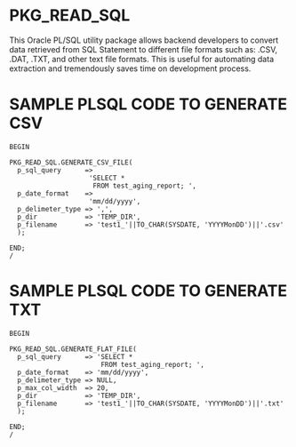 # PKG_READ_SQL
This Oracle PL/SQL utility package allows backend developers to convert data retrieved from SQL Statement to different file formats such as: .CSV, .DAT, .TXT, and other text file formats. This is useful for automating data extraction and tremendously saves time on development process.

# SAMPLE PLSQL CODE TO GENERATE CSV
    BEGIN
    
    PKG_READ_SQL.GENERATE_CSV_FILE(
      p_sql_query      =>
                        'SELECT *
                         FROM test_aging_report; ', 
      p_date_format    => 
                        'mm/dd/yyyy',
      p_delimeter_type => ',',  
      p_dir            => 'TEMP_DIR', 
      p_filename       => 'test1_'||TO_CHAR(SYSDATE, 'YYYYMonDD')||'.csv' 
      );

    END;
    /

# SAMPLE PLSQL CODE TO GENERATE TXT
    BEGIN
  
    PKG_READ_SQL.GENERATE_FLAT_FILE(
      p_sql_query      => 'SELECT *
                           FROM test_aging_report; ', 
      p_date_format    => 'mm/dd/yyyy',
      p_delimeter_type => NULL,  
      p_max_col_width  => 20,
      p_dir            => 'TEMP_DIR', 
      p_filename       => 'test1_'||TO_CHAR(SYSDATE, 'YYYYMonDD')||'.txt' 
      );
      
    END;
    /
